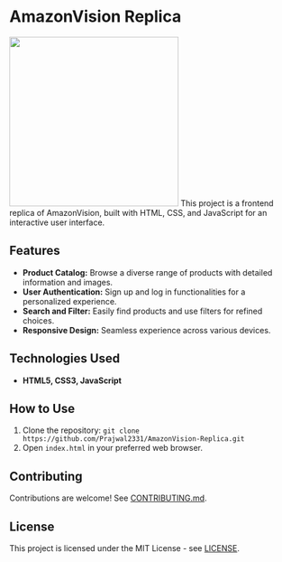 # AmazonVision Replica

<img src="https://upload.wikimedia.org/wikipedia/commons/0/0e/Apple_Vision_Pro.svg" width= 300/>
This project is a frontend replica of AmazonVision, built with HTML, CSS, and JavaScript for an interactive user interface.

## Features

- **Product Catalog:** Browse a diverse range of products with detailed information and images.
- **User Authentication:** Sign up and log in functionalities for a personalized experience.
- **Search and Filter:** Easily find products and use filters for refined choices.
- **Responsive Design:** Seamless experience across various devices.

## Technologies Used

- **HTML5, CSS3, JavaScript**

## How to Use

1. Clone the repository: `git clone https://github.com/Prajwal2331/AmazonVision-Replica.git`
2. Open `index.html` in your preferred web browser.

## Contributing

Contributions are welcome! See [CONTRIBUTING.md](CONTRIBUTING.md).

## License

This project is licensed under the MIT License - see [LICENSE](LICENSE).
